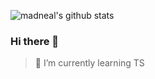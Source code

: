 ![madneal's github stats](https://github-readme-stats.vercel.app/api?username=madneal&show_icons=true&theme=radical)
### Hi there 👋

> 🌱 I’m currently learning TS

<!--
**choukin/choukin** is a ✨ _special_ ✨ repository because its `README.md` (this file) appears on your GitHub profile.

Here are some ideas to get you started:

- 🔭 I’m currently working on ...
- 🌱 I’m currently learning ...
- 👯 I’m looking to collaborate on ...
- 🤔 I’m looking for help with ...
- 💬 Ask me about ...
- 📫 How to reach me: ...
- 😄 Pronouns: ...
- ⚡ Fun fact: ...
-->
